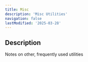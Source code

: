 ```yaml
---
title: Misc
description: 'Misc Utilities'
navigation: false 
lastModified: '2025-03-28'
---
```


## Description

Notes on other, frequently used utilities
